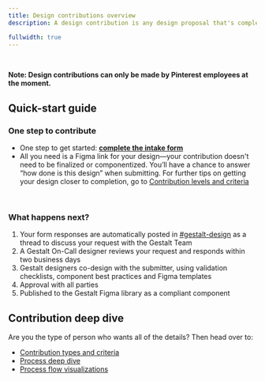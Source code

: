 ```yaml
---
title: Design contributions overview
description: A design contribution is any design proposal that's completed and approved for compliant release through the Gestalt Design System for other teams to reuse. To get started, all you need is a design in Figma.

fullwidth: true
---
```


<ImgContainer noPadding color="background-default" src="https://www.pinterest-assets.com/AssetLink/827rbd1qx67v7dw578m4a103058ufw61/process-slack-png.png" alt="Screenshot of the Slack interface with the link to the contribution form circled in red."/>
<br/>

**Note: Design contributions can only be made by Pinterest employees at the moment.**

## Quick-start guide

### One step to contribute

- One step to get started: **[complete the intake form](http://pinch.pinadmin.com/design-contribution-form)**
- All you need is a Figma link for your design—your contribution doesn't need to be finalized or componentized. You’ll have a chance to answer “how done is this design” when submitting. For further tips on getting your design closer to completion, go to [Contribution levels and criteria](team_support/design_contributions/contribution_levels_and_criteria)
<br/>

### What happens next?

1. Your form responses are automatically posted in [#gestalt-design](http://pinch.pinadmin.com/gestalt-design) as a thread to discuss your request with the Gestalt Team
2. A Gestalt On-Call designer reviews your request and responds within two business days
3. Gestalt designers co-design with the submitter, using validation checklists, component best practices and Figma templates
4. Approval with all parties
5. Published to the Gestalt Figma library as a compliant component

## Contribution deep dive
Are you the type of person who wants all of the details? Then head over to:
- [Contribution types and criteria](team_support/design_contributions/contribution_levels_and_criteria)
- [Process deep dive](team_support/design_contributions/process_deep_dive)
- [Process flow visualizations](team_support/design_contributions/process_diagrams)

